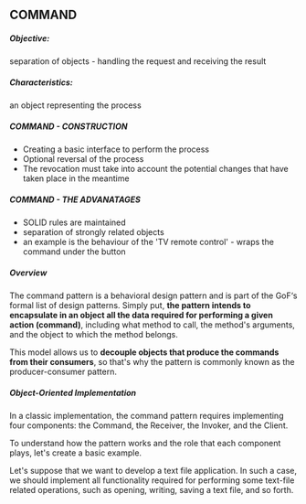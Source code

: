 ## COMMAND

##### Objective:
separation of objects - handling the request and receiving the result

##### Characteristics:
an object representing the process

##### COMMAND - CONSTRUCTION

- Creating a basic interface to perform the process
- Optional reversal of the process
- The revocation must take into account the potential changes that have taken place in the meantime

##### COMMAND - THE ADVANATAGES

- SOLID rules are maintained
- separation of strongly related objects
- an example is the behaviour of the 'TV remote control' - wraps the command under the button

##### Overview

The command pattern is a behavioral design pattern and is part of the GoF‘s formal list of design patterns. Simply put, **the pattern intends to encapsulate in an object all the data required for performing a given action (command)**, including what method to call, the method's arguments, and the object to which the method belongs.

This model allows us to **decouple objects that produce the commands from their consumers**, so that's why the pattern is commonly known as the producer-consumer pattern.

##### Object-Oriented Implementation

In a classic implementation, the command pattern requires implementing four components: the Command, the Receiver, the Invoker, and the Client.

To understand how the pattern works and the role that each component plays, let's create a basic example.

Let's suppose that we want to develop a text file application. In such a case, we should implement all functionality required for performing some text-file related operations, such as opening, writing, saving a text file, and so forth.